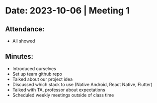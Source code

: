 # Date: 2023-10-06 | Meeting 1

## Attendance:
- All showed

## Minutes:
- Introduced ourselves
- Set up team github repo
- Talked about our project idea
- Discussed which stack to use (Native Android, React Native, Flutter)
- Talked with TA, professor about expectations 
- Scheduled weekly meetings outside of class time
